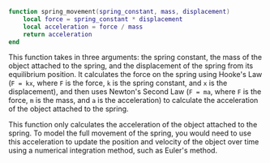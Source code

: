 ```lua
function spring_movement(spring_constant, mass, displacement)
    local force = spring_constant * displacement
    local acceleration = force / mass
    return acceleration
end
```
This function takes in three arguments: the spring constant, the mass of the object attached to the spring, and the displacement of the spring from its equilibrium position. It calculates the force on the spring using Hooke's Law (`F = kx`, where `F` is the force, `k` is the spring constant, and `x` is the displacement), and then uses Newton's Second Law (`F = ma`, where `F` is the force, `m` is the mass, and `a` is the acceleration) to calculate the acceleration of the object attached to the spring.

This function only calculates the acceleration of the object attached to the spring. To model the full movement of the spring, you would need to use this acceleration to update the position and velocity of the object over time using a numerical integration method, such as Euler's method.